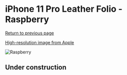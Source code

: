 # iPhone 11 Pro Leather Folio - Raspberry

[Return to previous page](/iphone_11)

[High-resolution image from Apple](https://store.storeimages.cdn-apple.com/8756/as-images.apple.com/is/MY1K2?wid=4500&hei=4500&fmt=png)

<div style="width: 512px"><img src="/almost_uncompressed/MY1K2.webp" alt="Raspberry"></div>

## Under construction
